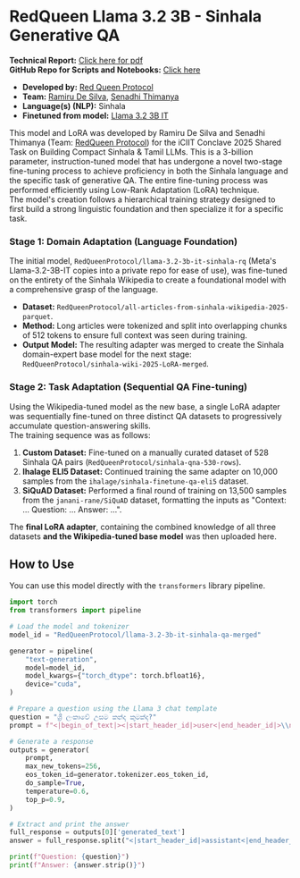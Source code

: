 # RedQueen Llama 3.2 3B - Sinhala Generative QA

**Technical Report:** [Click here for pdf](https://drive.google.com/file/d/1XFPwiwTx5j8yxcBCxmyDZgK5ldpulFw-/view?usp=sharing)
<br>
**GitHub Repo for Scripts and Notebooks:** [Click here](https://github.com/scythe410/Below-8B-Sinhala-LLM-Training---RedQueen-Protocol)

- **Developed by:** [Red Queen Protocol](https://huggingface.co/RedQueenProtocol)
- **Team:** [Ramiru De Silva](https://www.linkedin.com/in/ramirudesilva/), [Senadhi Thimanya](https://www.linkedin.com/in/senadhi-chandrasekara/)
- **Language(s) (NLP):** Sinhala
- **Finetuned from model:** [Llama 3.2 3B IT](https://huggingface.co/meta-llama/Llama-3.2-3B-Instruct)



This model and LoRA was developed by Ramiru De Silva and Senadhi Thimanya (Team: [RedQueen Protocol](https://huggingface.co/RedQueenProtocol)) for the iCIIT Conclave 2025 Shared Task on Building Compact Sinhala & Tamil LLMs. 
This is a 3-billion parameter, instruction-tuned model that has undergone a novel two-stage fine-tuning process to achieve proficiency in both the Sinhala language and the specific task of generative QA. The entire fine-tuning process was performed efficiently using Low-Rank Adaptation (LoRA) technique.
<br>
The model's creation follows a hierarchical training strategy designed to first build a strong linguistic foundation and then specialize it for a specific task.

### Stage 1: Domain Adaptation (Language Foundation)
The initial model, `RedQueenProtocol/llama-3.2-3b-it-sinhala-rq` (Meta's Llama-3.2-3B-IT copies into a private repo for ease of use), was fine-tuned on the entirety of the Sinhala Wikipedia to create a foundational model with a comprehensive grasp of the language.
- **Dataset:** `RedQueenProtocol/all-articles-from-sinhala-wikipedia-2025-parquet`.
- **Method:** Long articles were tokenized and split into overlapping chunks of 512 tokens to ensure full context was seen during training.
- **Output Model:** The resulting adapter was merged to create the Sinhala domain-expert base model for the next stage: `RedQueenProtocol/sinhala-wiki-2025-LoRA-merged`.

### Stage 2: Task Adaptation (Sequential QA Fine-tuning)
Using the Wikipedia-tuned model as the new base, a single LoRA adapter was sequentially fine-tuned on three distinct QA datasets to progressively accumulate question-answering skills.
<br>
The training sequence was as follows:
1. **Custom Dataset:** Fine-tuned on a manually curated dataset of 528 Sinhala QA pairs (`RedQueenProtocol/sinhala-qna-530-rows`).
2. **Ihalage ELI5 Dataset:** Continued training the same adapter on 10,000 samples from the `ihalage/sinhala-finetune-qa-eli5` dataset.
3. **SiQuAD Dataset:** Performed a final round of training on 13,500 samples from the `janani-rane/SiQuAD` dataset, formatting the inputs as "Context: ... Question: ... Answer: ...".

The **final LoRA adapter**, containing the combined knowledge of all three datasets **and the Wikipedia-tuned base model** was then uploaded here.

## How to Use

You can use this model directly with the `transformers` library pipeline.

```python
import torch
from transformers import pipeline

# Load the model and tokenizer
model_id = "RedQueenProtocol/llama-3.2-3b-it-sinhala-qa-merged"

generator = pipeline(
    "text-generation",
    model=model_id,
    model_kwargs={"torch_dtype": torch.bfloat16},
    device="cuda",
)

# Prepare a question using the Llama 3 chat template
question = "ශ්‍රී ලංකාවේ උසම කන්ද කුමක්ද?"
prompt = f"<|begin_of_text|><|start_header_id|>user<|end_header_id|>\\n\\n{question}<|eot_id|><|start_header_id|>assistant<|end_header_id|>\\n\\n"

# Generate a response
outputs = generator(
    prompt,
    max_new_tokens=256,
    eos_token_id=generator.tokenizer.eos_token_id,
    do_sample=True,
    temperature=0.6,
    top_p=0.9,
)

# Extract and print the answer
full_response = outputs[0]['generated_text']
answer = full_response.split("<|start_header_id|>assistant<|end_header_id|>\\n\\n")[1].replace("<|eot_id|>", "")

print(f"Question: {question}")
print(f"Answer: {answer.strip()}")